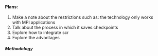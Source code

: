 #### Plans:
1. Make a note about the restrictions such as: the technology only works with MPI applications
2. Talk about the process in which it saves checkpoints
3. Explore how to integrate scr
4. Explore the advantages


##### Methodology
